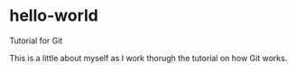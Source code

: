 # hello-world
Tutorial for Git

This is a little about myself as I work thorugh the tutorial on how Git works.

